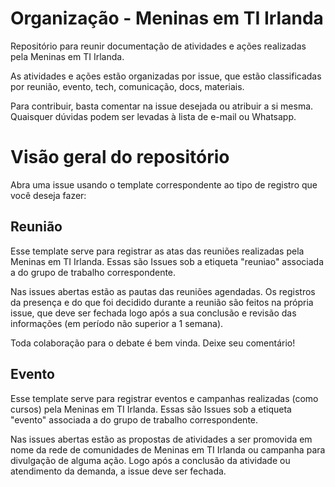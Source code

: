 # Organização - Meninas em TI Irlanda

Repositório para reunir documentação de atividades e ações realizadas pela Meninas em TI Irlanda.

As atividades e ações estão organizadas por issue, que estão classificadas por reunião, evento, tech, comunicação, docs, materiais.

Para contribuir, basta comentar na issue desejada ou atribuir a si mesma. Quaisquer dúvidas podem  ser levadas à lista de e-mail ou Whatsapp.


# Visão geral do repositório

Abra uma issue usando o template correspondente ao tipo de registro que você deseja fazer:

## Reunião

Esse template serve para registrar as atas das reuniões realizadas pela Meninas em TI Irlanda. Essas são Issues sob a etiqueta "reuniao" associada a do grupo de trabalho correspondente.

Nas issues abertas estão as pautas das reuniões agendadas. Os registros da presença e do que foi decidido durante a reunião são feitos na própria issue, que deve ser fechada logo após a sua conclusão e revisão das informações (em período não superior a 1 semana).

Toda colaboração para o debate é bem vinda. Deixe seu comentário!


## Evento

Esse template serve para registrar eventos e campanhas realizadas (como cursos) pela Meninas em TI Irlanda. Essas são Issues sob a etiqueta "evento" associada a do grupo de trabalho correspondente.

Nas issues abertas estão as propostas de atividades a ser promovida em nome da rede de comunidades de Meninas em TI Irlanda ou campanha para divulgação de alguma ação. Logo após a conclusão da atividade ou atendimento da demanda, a issue deve ser fechada.
